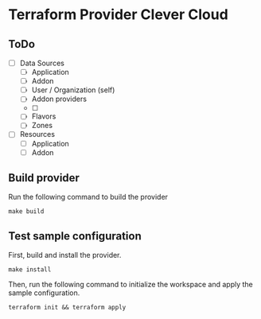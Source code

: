 # Terraform Provider Clever Cloud

## ToDo

- [ ] Data Sources
  - [ ] Application
  - [ ] Addon
  - [ ] User / Organization (self)
  - [ ] Addon providers
  - [ ] 
  - [ ] Flavors
  - [ ] Zones
- [ ] Resources
  - [ ] Application
  - [ ] Addon

## Build provider

Run the following command to build the provider

```shell
make build
```

## Test sample configuration

First, build and install the provider.

```shell
make install
```

Then, run the following command to initialize the workspace and apply the sample configuration.

```shell
terraform init && terraform apply
```